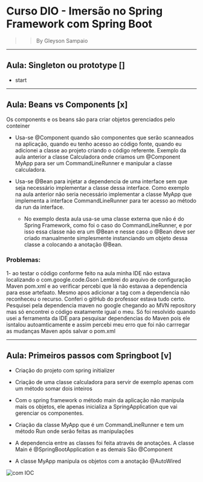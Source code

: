 # Curso DIO - Imersão no Spring Framework com Spring Boot  
>> By Gleyson Sampaio 

_______________________________________________________________________________________________________________________________________________________________________
## Aula: Singleton ou prototype []
- start


_______________________________________________________________________________________________________________________________________________________________________
## Aula: Beans vs Components [x]

Os components e os beans são para criar objetos gerenciados pelo conteiner

- Usa-se @Component quando são componentes que serão scanneados na aplicação, quando eu tenho acesso ao código fonte, quando eu adicionei a classe ao projeto criando o código referente. Exemplo da aula anterior a classe Calculadora onde criamos um @Component MyApp para ser um CommandLineRunner e manipular a classe calculadora.

- Usa-se @Bean para injetar a dependencia de uma interface sem que seja necessário implementar a classe dessa interface. Como exemplo na aula anterior não seria necessário implementar a classe MyApp que implementa a interface CommandLineRunner para ter acesso ao método da run da interface. 
   - No exemplo desta aula usa-se uma classe externa que não é do Spring Framework, como foi o caso do CommandLineRunner, e por isso essa classe não era um @Bean e nesse      caso o @Bean deve ser criado manualmente simplesmente instanciando um objeto dessa classe a colocando a anotação @Bean. 
   
### Problemas:
1- ao testar o código conforme feito na aula minha IDE não estava localizando o com.google.code.Gson
    Lembrei do arquivo de configuração Maven pom.xml e ao verificar percebi que lá não estavaa a dependencia para esse artefaato. Mesmo apos adicionar a tag com a         dependencia não reconheceu o recurso. Conferi o gitHub do professor estava tudo certo. Pesquisei pela dependencia maven no google chegando ao MVN repository mas só 
    encontrei o código exatamente igual o meu. Só foi resolvido quando usei a ferramenta da IDE para pesquisar dependencias do Maven pois ele isntalou autoamticamente     e assim percebi meu erro que foi não carrregar as mudanças Maven após salvar o pom.xml

_______________________________________________________________________________________________________________________________________________________________________
## Aula: Primeiros passos com Springboot [v] 

- Criação do projeto com spring initializer

- Criação de uma classe calculadora para servir de exemplo apenas com um método somar dois inteiros

- Com o spring framework o método main da aplicação não manipula mais os objetos, ele apenas inicializa a SpringApplication que vai gerenciar os componentes.

- Criação da classe MyApp que é um CommandLineRunner e tem um método Run onde serão feitas as manipulações 

- A dependencia entre as classes foi feita através de anotações. A classe Main é @SpringBootApplication e as demais São @Component

- A classe MyApp manipula os objetos com a anotação @AutoWired  


![com IOC](https://user-images.githubusercontent.com/93940659/196012057-b24cf187-5910-48ad-af61-7c7984341efd.png)

